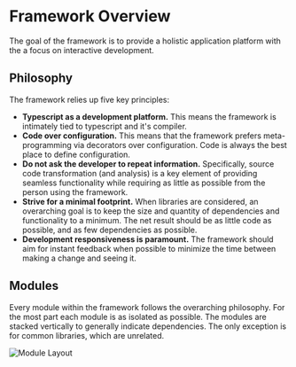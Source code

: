 Framework Overview
====

The goal of the framework is to provide a holistic application platform with the a focus on interactive development.

## Philosophy
The framework relies up five key principles:
* **Typescript as a development platform.**  This means the framework is intimately tied to typescript and it's compiler.
* **Code over configuration.**  This means that the framework prefers meta-programming via decorators over configuration.  Code is always the best place to define configuration.
* **Do not ask the developer to repeat information.**  Specifically, source code transformation (and analysis) is a key element of providing seamless functionality while requiring as little as possible from the person using the framework.
* **Strive for a minimal footprint.**  When libraries are considered, an overarching goal is to keep the size and quantity of dependencies and functionality to a minimum.  The net result should be as little code as possible, and as few dependencies as possible.
* **Development responsiveness is paramount.**  The framework should aim for instant feedback when possible to minimize the time between making a change and seeing it.


## Modules
Every module within the framework follows the overarching philosophy.  For the most part each module is as isolated as possible.  The modules are stacked vertically to generally indicate dependencies.  The only exception is for common libraries, which are unrelated.


![Module Layout](https://2.bp.blogspot.com/-UHEnn_I_CnA/WzmNrEgL7ZI/AAAAAAAARPw/nEkywI1ig8U7BEIOV47CivTp0IXg3uYSACLcBGAs/s640/Screenshot_20180701_222259.png)